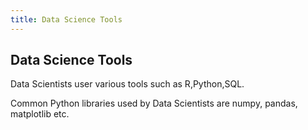 ```yaml
---
title: Data Science Tools
---
```

## Data Science Tools

Data Scientists user various tools such as R,Python,SQL.

Common Python libraries used by Data Scientists are numpy, pandas, matplotlib etc.
